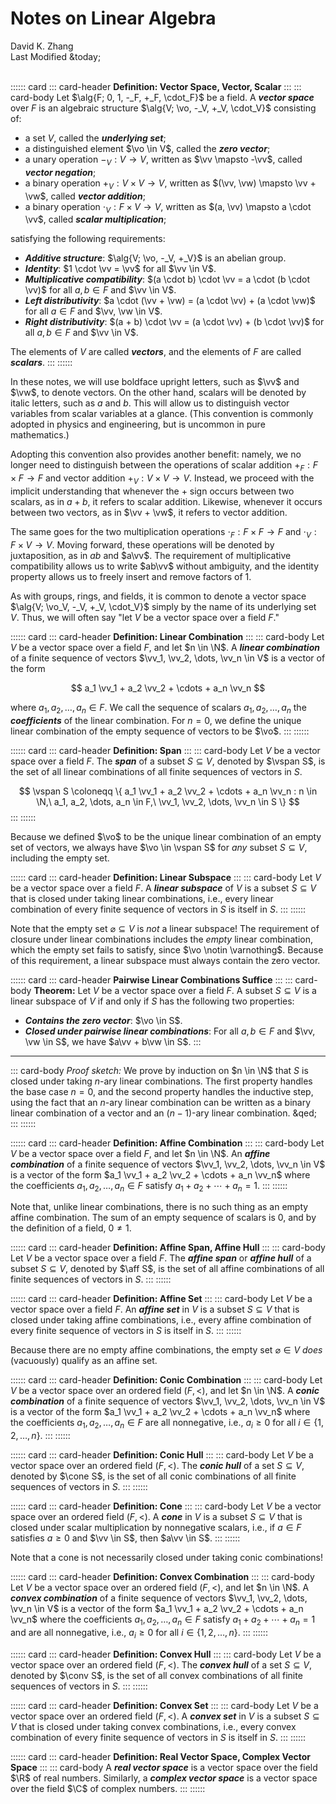 # Notes on Linear Algebra

<div class="text-center">
    David K. Zhang<br>
    Last Modified &today;
</div><br>

:::::: card
::: card-header
**Definition: Vector Space, Vector, Scalar**
:::
::: card-body
Let $\alg{F; 0, 1, -_F, +_F, \cdot_F}$ be a field. A ___vector space___ over $F$ is an algebraic structure $\alg{V; \vo, -_V, +_V, \cdot_V}$ consisting of:

 * a set $V$, called the ___underlying set___;
 * a distinguished element $\vo \in V$, called the ___zero vector___;
 * a unary operation $-_V: V \to V$, written as $\vv \mapsto -\vv$, called ___vector negation___;
 * a binary operation $+_V: V \times V \to V$, written as $(\vv, \vw) \mapsto \vv + \vw$, called ___vector addition___;
 * a binary operation $\cdot_V: F \times V \to V$, written as $(a, \vv) \mapsto a \cdot \vv$, called ___scalar multiplication___;

satisfying the following requirements:

 * ___Additive structure___: $\alg{V; \vo, -_V, +_V}$ is an abelian group.
 * ___Identity___: $1 \cdot \vv = \vv$ for all $\vv \in V$.
 * ___Multiplicative compatibility___: $(a \cdot b) \cdot \vv = a \cdot (b \cdot \vv)$ for all $a, b \in F$ and $\vv \in V$.
 * ___Left distributivity___: $a \cdot (\vv + \vw) = (a \cdot \vv) + (a \cdot \vw)$ for all $a \in F$ and $\vv, \vw \in V$.
 * ___Right distributivity___: $(a + b) \cdot \vv = (a \cdot \vv) + (b \cdot \vv)$ for all $a, b \in F$ and $\vv \in V$.

The elements of $V$ are called ___vectors___, and the elements of $F$ are called ___scalars___.
:::
::::::

In these notes, we will use boldface upright letters, such as $\vv$ and $\vw$, to denote vectors. On the other hand, scalars will be denoted by italic letters, such as $a$ and $b$. This will allow us to distinguish vector variables from scalar variables at a glance. (This convention is commonly adopted in physics and engineering, but is uncommon in pure mathematics.)

Adopting this convention also provides another benefit: namely, we no longer need to distinguish between the operations of scalar addition $+_F: F \times F \to F$ and vector addition $+_V: V \times V \to V$. Instead, we proceed with the implicit understanding that whenever the $+$ sign occurs between two scalars, as in $a + b$, it refers to scalar addition. Likewise, whenever it occurs between two vectors, as in $\vv + \vw$, it refers to vector addition.

The same goes for the two multiplication operations $\cdot_F: F \times F \to F$ and $\cdot_V: F \times V \to V$. Moving forward, these operations will be denoted by juxtaposition, as in $ab$ and $a\vv$. The requirement of multiplicative compatibility allows us to write $ab\vv$ without ambiguity, and the identity property allows us to freely insert and remove factors of $1$.

As with groups, rings, and fields, it is common to denote a vector space $\alg{V; \vo_V, -_V, +_V, \cdot_V}$ simply by the name of its underlying set $V$. Thus, we will often say "let $V$ be a vector space over a field $F$."


:::::: card
::: card-header
**Definition: Linear Combination**
:::
::: card-body
Let $V$ be a vector space over a field $F$, and let $n \in \N$. A ___linear combination___ of a finite sequence of vectors $\vv_1, \vv_2, \dots, \vv_n \in V$ is a vector of the form

$$ a_1 \vv_1 + a_2 \vv_2 + \cdots + a_n \vv_n $$

where $a_1, a_2, \dots, a_n \in F$. We call the sequence of scalars $a_1, a_2, \dots, a_n$ the ___coefficients___ of the linear combination. For $n = 0$, we define the unique linear combination of the empty sequence of vectors to be $\vo$.
:::
::::::


:::::: card
::: card-header
**Definition: Span**
:::
::: card-body
Let $V$ be a vector space over a field $F$. The ___span___ of a subset $S \subseteq V$, denoted by $\vspan S$, is the set of all linear combinations of all finite sequences of vectors in $S$.

$$ \vspan S \coloneqq \{ a_1 \vv_1 + a_2 \vv_2 + \cdots + a_n \vv_n : n \in \N,\ a_1, a_2, \dots, a_n \in F,\ \vv_1, \vv_2, \dots, \vv_n \in S \} $$
:::
::::::

Because we defined $\vo$ to be the unique linear combination of an empty set of vectors, we always have $\vo \in \vspan S$ for *any* subset $S \subseteq V$, including the empty set.


:::::: card
::: card-header
**Definition: Linear Subspace**
:::
::: card-body
Let $V$ be a vector space over a field $F$. A ___linear subspace___ of $V$ is a subset $S \subseteq V$ that is closed under taking linear combinations, i.e., every linear combination of every finite sequence of vectors in $S$ is itself in $S$.
:::
::::::

Note that the empty set $\varnothing \subseteq V$ is *not* a linear subspace! The requirement of closure under linear combinations includes the *empty* linear combination, which the empty set fails to satisfy, since $\vo \notin \varnothing$. Because of this requirement, a linear subspace must always contain the zero vector.


:::::: card
::: card-header
**Pairwise Linear Combinations Suffice**
:::
::: card-body
**Theorem:** Let $V$ be a vector space over a field $F$. A subset $S \subseteq V$ is a linear subspace of $V$ if and only if $S$ has the following two properties:

 * ___Contains the zero vector___: $\vo \in S$.
 * ___Closed under pairwise linear combinations___: For all $a, b \in F$ and $\vv, \vw \in S$, we have $a\vv + b\vw \in S$.
:::
------
::: card-body
*Proof sketch:* We prove by induction on $n \in \N$ that $S$ is closed under taking $n$-ary linear combinations. The first property handles the base case $n = 0$, and the second property handles the inductive step, using the fact that an $n$-ary linear combination can be written as a binary linear combination of a vector and an $(n-1)$-ary linear combination. &qed;
:::
::::::


:::::: card
::: card-header
**Definition: Affine Combination**
:::
::: card-body
Let $V$ be a vector space over a field $F$, and let $n \in \N$. An ___affine combination___ of a finite sequence of vectors $\vv_1, \vv_2, \dots, \vv_n \in V$ is a vector of the form $a_1 \vv_1 + a_2 \vv_2 + \cdots + a_n \vv_n$ where the coefficients $a_1, a_2, \dots, a_n \in F$ satisfy $a_1 + a_2 + \cdots + a_n = 1$.
:::
::::::

Note that, unlike linear combinations, there is no such thing as an empty affine combination. The sum of an empty sequence of scalars is $0$, and by the definition of a field, $0 \ne 1$.


:::::: card
::: card-header
**Definition: Affine Span, Affine Hull**
:::
::: card-body
Let $V$ be a vector space over a field $F$. The ___affine span___ or ___affine hull___ of a subset $S \subseteq V$, denoted by $\aff S$, is the set of all affine combinations of all finite sequences of vectors in $S$.
:::
::::::


:::::: card
::: card-header
**Definition: Affine Set**
:::
::: card-body
Let $V$ be a vector space over a field $F$. An ___affine set___ in $V$ is a subset $S \subseteq V$ that is closed under taking affine combinations, i.e., every affine combination of every finite sequence of vectors in $S$ is itself in $S$.
:::
::::::

Because there are no empty affine combinations, the empty set $\varnothing \in V$ _does_ (vacuously) qualify as an affine set.


:::::: card
::: card-header
**Definition: Conic Combination**
:::
::: card-body
Let $V$ be a vector space over an ordered field $(F, <)$, and let $n \in \N$. A ___conic combination___ of a finite sequence of vectors $\vv_1, \vv_2, \dots, \vv_n \in V$ is a vector of the form $a_1 \vv_1 + a_2 \vv_2 + \cdots + a_n \vv_n$ where the coefficients $a_1, a_2, \dots, a_n \in F$ are all nonnegative, i.e., $a_i \ge 0$ for all $i \in \{1, 2, \dots, n \}$.
:::
::::::


:::::: card
::: card-header
**Definition: Conic Hull**
:::
::: card-body
Let $V$ be a vector space over an ordered field $(F, <)$. The ___conic hull___ of a set $S \subseteq V$, denoted by $\cone S$, is the set of all conic combinations of all finite sequences of vectors in $S$.
:::
::::::


:::::: card
::: card-header
**Definition: Cone**
:::
::: card-body
Let $V$ be a vector space over an ordered field $(F, <)$. A ___cone___ in $V$ is a subset $S \subseteq V$ that is closed under scalar multiplication by nonnegative scalars, i.e., if $a \in F$ satisfies $a \ge 0$ and $\vv \in S$, then $a\vv \in S$.
:::
::::::

Note that a cone is not necessarily closed under taking conic combinations!


:::::: card
::: card-header
**Definition: Convex Combination**
:::
::: card-body
Let $V$ be a vector space over an ordered field $(F, <)$, and let $n \in \N$. A ___convex combination___ of a finite sequence of vectors $\vv_1, \vv_2, \dots, \vv_n \in V$ is a vector of the form $a_1 \vv_1 + a_2 \vv_2 + \cdots + a_n \vv_n$ where the coefficients $a_1, a_2, \dots, a_n \in F$ satisfy $a_1 + a_2 + \cdots + a_n = 1$ and are all nonnegative, i.e., $a_i \ge 0$ for all $i \in \{1, 2, \dots, n \}$.
:::
::::::


:::::: card
::: card-header
**Definition: Convex Hull**
:::
::: card-body
Let $V$ be a vector space over an ordered field $(F, <)$. The ___convex hull___ of a set $S \subseteq V$, denoted by $\conv S$, is the set of all convex combinations of all finite sequences of vectors in $S$.
:::
::::::


:::::: card
::: card-header
**Definition: Convex Set**
:::
::: card-body
Let $V$ be a vector space over an ordered field $(F, <)$. A ___convex set___ in $V$ is a subset $S \subseteq V$ that is closed under taking convex combinations, i.e., every convex combination of every finite sequence of vectors in $S$ is itself in $S$.
:::
::::::


:::::: card
::: card-header
**Definition: Real Vector Space, Complex Vector Space**
:::
::: card-body
A ___real vector space___ is a vector space over the field $\R$ of real numbers. Similarly, a ___complex vector space___ is a vector space over the field $\C$ of complex numbers.
:::
::::::
